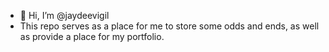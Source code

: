 - 👋 Hi, I’m @jaydeevigil
- This repo serves as a place for me to store some odds and ends, as well as provide a place for my portfolio. 

<!---
jaydeevigil/jaydeevigil is a ✨ special ✨ repository because its `README.md` (this file) appears on your GitHub profile.
You can click the Preview link to take a look at your changes.
--->

